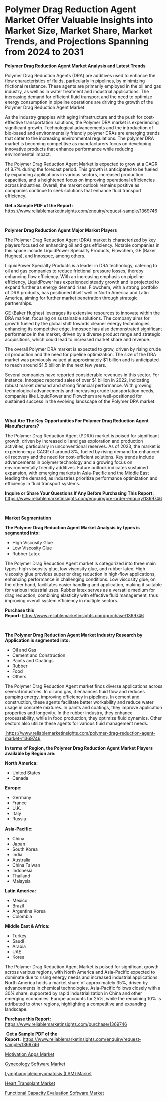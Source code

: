 <p><h1>Polymer Drag Reduction Agent Market Offer Valuable Insights into Market Size, Market Share, Market Trends, and Projections Spanning from 2024 to 2031</h1></p><p><strong>Polymer Drag Reduction Agent Market Analysis and Latest Trends</strong></p>
<p><p>Polymer Drag Reduction Agents (DRA) are additives used to enhance the flow characteristics of fluids, particularly in pipelines, by minimizing frictional resistance. These agents are primarily employed in the oil and gas industry, as well as in water treatment and industrial applications. The increasing demand for efficient fluid transport and the need to optimize energy consumption in pipeline operations are driving the growth of the Polymer Drag Reduction Agent Market.</p><p>As the industry grapples with aging infrastructure and the push for cost-effective transportation solutions, the Polymer DRA market is experiencing significant growth. Technological advancements and the introduction of bio-based and environmentally friendly polymer DRAs are emerging trends that cater to the increasing environmental regulations. The polymer DRA market is becoming competitive as manufacturers focus on developing innovative products that enhance performance while reducing environmental impact.</p><p>The Polymer Drag Reduction Agent Market is expected to grow at a CAGR of 8.7% during the forecast period. This growth is anticipated to be fueled by expanding applications in various sectors, increased production capacities, and a heightened focus on improving operational efficiencies across industries. Overall, the market outlook remains positive as companies continue to seek solutions that enhance fluid transport efficiency.</p></p>
<p><strong>Get a Sample PDF of the Report:&nbsp;</strong> <a href="https://www.reliablemarketinsights.com/enquiry/request-sample/1369746?utm_campaign=1512&utm_medium=2&utm_source=Github&utm_content=ia&utm_term=06122024&utm_id=polymer-drag-reduction-agent">https://www.reliablemarketinsights.com/enquiry/request-sample/1369746</a></p>
<p>&nbsp;</p>
<p><strong>Polymer Drag Reduction Agent Major Market Players</strong></p>
<p><p>The Polymer Drag Reduction Agent (DRA) market is characterized by key players focused on enhancing oil and gas efficiency. Notable companies in this space include LiquidPower Specialty Products, Flowchem, GE (Baker Hughes), and Innospec, among others. </p><p>LiquidPower Specialty Products is a leader in DRA technology, catering to oil and gas companies to reduce frictional pressure losses, thereby enhancing flow efficiency. With an increasing emphasis on pipeline efficiency, LiquidPower has experienced steady growth and is projected to expand further as energy demand rises. Flowchem, with a strong portfolio of DRA products, has positioned itself well in North America and Latin America, aiming for further market penetration through strategic partnerships.</p><p>GE (Baker Hughes) leverages its extensive resources to innovate within the DRA market, focusing on sustainable solutions. The company aims for growth fueled by the global shift towards cleaner energy technologies, enhancing its competitive edge. Innospec has also demonstrated significant performance in the market, driven by a diverse product range and strategic acquisitions, which could lead to increased market share and revenue.</p><p>The overall Polymer DRA market is expected to grow, driven by rising crude oil production and the need for pipeline optimization. The size of the DRA market was previously valued at approximately $1 billion and is anticipated to reach around $1.5 billion in the next few years.</p><p>Several companies have reported considerable revenues in this sector. For instance, Innospec reported sales of over $1 billion in 2022, indicating robust market demand and strong financial performance. With growing technological advancements and increasing crude transportation needs, companies like LiquidPower and Flowchem are well-positioned for sustained success in the evolving landscape of the Polymer DRA market.</p></p>
<p>&nbsp;</p>
<p><strong>What Are The Key Opportunities For Polymer Drag Reduction Agent Manufacturers?</strong></p>
<p><p>The Polymer Drag Reduction Agent (PDRA) market is poised for significant growth, driven by increased oil and gas exploration and production activities, particularly in unconventional reserves. As of 2023, the market is experiencing a CAGR of around 8%, fueled by rising demand for enhanced oil recovery and the need for cost-efficient solutions. Key trends include advancements in polymer technology and a growing focus on environmentally friendly additives. Future outlook indicates sustained expansion, with emerging markets in Asia-Pacific and the Middle East leading the demand, as industries prioritize performance optimization and efficiency in fluid transport systems.</p></p>
<p><strong>Inquire or Share Your Questions If Any Before Purchasing This Report:</strong> <a href="https://www.reliablemarketinsights.com/enquiry/pre-order-enquiry/1369746?utm_campaign=1512&utm_medium=2&utm_source=Github&utm_content=ia&utm_term=06122024&utm_id=polymer-drag-reduction-agent">https://www.reliablemarketinsights.com/enquiry/pre-order-enquiry/1369746</a></p>
<p>&nbsp;</p>
<p><strong>Market Segmentation</strong></p>
<p><strong>The Polymer Drag Reduction Agent Market Analysis by types is segmented into:</strong></p>
<p><ul><li>High Viscosity Glue</li><li>Low Viscosity Glue</li><li>Rubber Latex</li></ul></p>
<p><p>The Polymer Drag Reduction Agent market is categorized into three main types: high viscosity glue, low viscosity glue, and rubber latex. High viscosity glue provides superior drag reduction in high-flow applications, enhancing performance in challenging conditions. Low viscosity glue, on the other hand, facilitates easier handling and application, making it suitable for various industrial uses. Rubber latex serves as a versatile medium for drag reduction, combining elasticity with effective fluid management, thus improving overall system efficiency in multiple sectors.</p></p>
<p><strong>Purchase this Report:&nbsp;</strong><a href="https://www.reliablemarketinsights.com/purchase/1369746?utm_campaign=1512&utm_medium=2&utm_source=Github&utm_content=ia&utm_term=06122024&utm_id=polymer-drag-reduction-agent">https://www.reliablemarketinsights.com/purchase/1369746</a></p>
<p>&nbsp;</p>
<p><strong>The Polymer Drag Reduction Agent Market Industry Research by Application is segmented into:</strong></p>
<p><ul><li>Oil and Gas</li><li>Cement and Construction</li><li>Paints and Coatings</li><li>Rubber</li><li>Food</li><li>Others</li></ul></p>
<p><p>The Polymer Drag Reduction Agent market finds diverse applications across several industries. In oil and gas, it enhances fluid flow and reduces pumping energy, improving efficiency in pipelines. In cement and construction, these agents facilitate better workability and reduce water usage in concrete mixtures. In paints and coatings, they improve application properties and longevity. In the rubber industry, they enhance processability, while in food production, they optimize fluid dynamics. Other sectors also utilize these agents for various fluid management needs.</p></p>
<p><a href="https://www.reliablemarketinsights.com/polymer-drag-reduction-agent-market-r1369746?utm_campaign=1512&utm_medium=2&utm_source=Github&utm_content=ia&utm_term=06122024&utm_id=polymer-drag-reduction-agent">&nbsp;https://www.reliablemarketinsights.com/polymer-drag-reduction-agent-market-r1369746</a></p>
<p><strong>In terms of Region, the Polymer Drag Reduction Agent Market Players available by Region are:</strong></p>
<p>
    <p> <strong> North America: </strong>
        <ul>
            <li>United States</li>
            <li>Canada</li>
        </ul>
        </p> 
    <p> <strong> Europe: </strong>
        <ul>
            <li>Germany</li>
            <li>France</li>
            <li>U.K.</li>
            <li>Italy</li>
            <li>Russia</li>
        </ul>
        </p> 
    <p> <strong> Asia-Pacific: </strong>
        <ul>
            <li>China</li>
            <li>Japan</li>
            <li>South Korea</li>
            <li>India</li>
            <li>Australia</li>
            <li>China Taiwan</li>
            <li>Indonesia</li>
            <li>Thailand</li>
            <li>Malaysia</li>
        </ul>
        </p> 
    <p> <strong> Latin America: </strong>
        <ul>
            <li>Mexico</li>
            <li>Brazil</li>
            <li>Argentina Korea</li>
            <li>Colombia</li>
        </ul>
        </p> 
    <p> <strong> Middle East & Africa: </strong>
        <ul>
            <li>Turkey</li>
            <li>Saudi</li>
            <li>Arabia</li>
            <li>UAE</li>
            <li>Korea</li>
        </ul>
    </p>
    </p>
<p><p>The Polymer Drag Reduction Agent Market is poised for significant growth across various regions, with North America and Asia-Pacific expected to dominate due to rising energy needs and increased industrial applications. North America holds a market share of approximately 35%, driven by advancements in chemical technologies. Asia-Pacific follows closely with a 30% share, supported by rapid industrialization in China and other emerging economies. Europe accounts for 25%, while the remaining 10% is attributed to other regions, highlighting a competitive and expanding landscape.</p></p>
<p><strong>Purchase this Report: </strong><a href="https://www.reliablemarketinsights.com/purchase/1369746?utm_campaign=1512&utm_medium=2&utm_source=Github&utm_content=ia&utm_term=06122024&utm_id=polymer-drag-reduction-agent">https://www.reliablemarketinsights.com/purchase/1369746</a></p>
<p>&nbsp;<strong>Get a Sample PDF of the Report:&nbsp;&nbsp;</strong><a href="https://www.reliablemarketinsights.com/enquiry/request-sample/1369746?utm_campaign=1512&utm_medium=2&utm_source=Github&utm_content=ia&utm_term=06122024&utm_id=polymer-drag-reduction-agent">https://www.reliablemarketinsights.com/enquiry/request-sample/1369746</a></p>
<p><strong></strong></p>
<p><p><a href="https://issuu.com/reportprime-2/docs/motivation-apps-market-size-2030.pptx?utm_campaign=1512&utm_medium=2&utm_source=Github&utm_content=ia&utm_term=06122024&utm_id=polymer-drag-reduction-agent">Motivation Apps Market</a></p><p><a href="https://www.linkedin.com/pulse/regional-development-deployment-production-cost-gynecology-vpr5e?utm_campaign=1512&utm_medium=2&utm_source=Github&utm_content=ia&utm_term=06122024&utm_id=polymer-drag-reduction-agent">Gynecology Software Market</a></p><p><a href="https://issuu.com/reportprime-2/docs/lymphangioleiomyomatosis-lam-market-size-2030.pptx?utm_campaign=1512&utm_medium=2&utm_source=Github&utm_content=ia&utm_term=06122024&utm_id=polymer-drag-reduction-agent">Lymphangioleiomyomatosis (LAM) Market</a></p><p><a href="https://www.linkedin.com/pulse/heart-transplant-industry-sector-new-technologies-market-eqrle?utm_campaign=1512&utm_medium=2&utm_source=Github&utm_content=ia&utm_term=06122024&utm_id=polymer-drag-reduction-agent">Heart Transplant Market</a></p><p><a href="https://www.linkedin.com/pulse/comprehensive-examination-functional-capacity-evaluation-mecme?utm_campaign=1512&utm_medium=2&utm_source=Github&utm_content=ia&utm_term=06122024&utm_id=polymer-drag-reduction-agent">Functional Capacity Evaluation Software Market</a></p></p>